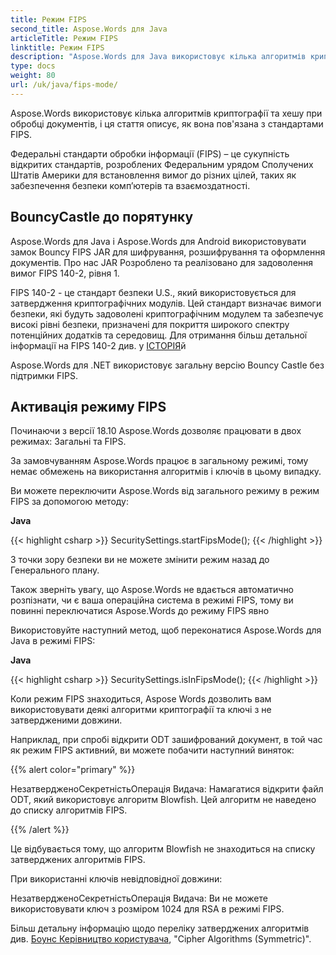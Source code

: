 ```yaml
---
title: Режим FIPS
second_title: Aspose.Words для Java
articleTitle: Режим FIPS
linktitle: Режим FIPS
description: "Aspose.Words для Java використовує кілька алгоритмів криптографії та хешу при обробці документів для дотримання стандартів FIPS."
type: docs
weight: 80
url: /uk/java/fips-mode/
---
```


Aspose.Words використовує кілька алгоритмів криптографії та хешу при обробці документів, і ця стаття описує, як вона пов'язана з стандартами FIPS.

Федеральні стандарти обробки інформації (FIPS) – це сукупність відкритих стандартів, розроблених Федеральним урядом Сполучених Штатів Америки для встановлення вимог до різних цілей, таких як забезпечення безпеки комп’ютерів та взаємоздатності.

## BouncyCastle до порятунку

Aspose.Words для Java і Aspose.Words для Android використовувати замок Bouncy FIPS JAR для шифрування, розшифрування та оформлення документів. Про нас JAR Розроблено та реалізовано для задоволення вимог FIPS 140-2, рівня 1.

FIPS 140-2 - це стандарт безпеки U.S., який використовується для затвердження криптографічних модулів. Цей стандарт визначає вимоги безпеки, які будуть задоволені криптографічним модулем та забезпечує високі рівні безпеки, призначені для покриття широкого спектру потенційних додатків та середовищ. Для отримання більш детальної інформації на FIPS 140-2 див. у [ІСТОРІЯ](https://www.nist.gov/publications/security-requirements-cryptographic-modules-includes-change-notices-1232002?pub_id=902003)й

Aspose.Words для .NET використовує загальну версію Bouncy Castle без підтримки FIPS.

## Активація режиму FIPS

Починаючи з версії 18.10 Aspose.Words дозволяє працювати в двох режимах: Загальні та FIPS.

За замовчуванням Aspose.Words працює в загальному режимі, тому немає обмежень на використання алгоритмів і ключів в цьому випадку.

Ви можете переключити Aspose.Words від загального режиму в режим FIPS за допомогою методу:

**Java**

{{< highlight csharp >}}
SecuritySettings.startFipsMode();
{{< /highlight >}}

З точки зору безпеки ви не можете змінити режим назад до Генерального плану.

Також зверніть увагу, що Aspose.Words не вдається автоматично розпізнати, чи є ваша операційна система в режимі FIPS, тому ви повинні переключатися Aspose.Words до режиму FIPS явно

Використовуйте наступний метод, щоб переконатися Aspose.Words для Java в режимі FIPS:

**Java**

{{< highlight csharp >}}
SecuritySettings.isInFipsMode();
{{< /highlight >}}

Коли режим FIPS знаходиться, Aspose Words дозволить вам використовувати деякі алгоритми криптографії та ключі з не затвердженими довжини.

Наприклад, при спробі відкрити ODT зашифрований документ, в той час як режим FIPS активний, ви можете побачити наступний виняток:

{{% alert color="primary" %}}

НезатвердженоСекретністьОперація Видача: Намагатися відкрити файл ODT, який використовує алгоритм Blowfish. Цей алгоритм не наведено до списку алгоритмів FIPS.

{{% /alert %}}

Це відбувається тому, що алгоритм Blowfish не знаходиться на списку затверджених алгоритмів FIPS.

При використанні ключів невідповідної довжини:

НезатвердженоСекретністьОперація Видача: Ви не можете використовувати ключ з розміром 1024 для RSA в режимі FIPS.

Більш детальну інформацію щодо переліку затверджених алгоритмів див. [Боунс Керівництво користувача](https://downloads.bouncycastle.org/fips-java/BC-FJA-UserGuide-1.0.1.pdf), "Cipher Algorithms (Symmetric)".


